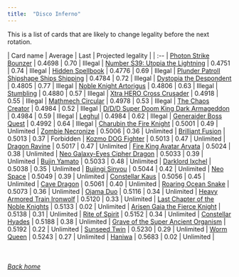 ```yaml
---
title:  "Disco Inferno"
---
```


This is a list of cards that are likely to change legality before the next rotation.

| Card name | Average | Last | Projected legality |
| :-- |
[Photon Strike Bounzer](https://db.ygoprodeck.com/card/?search=Photon%20Strike%20Bounzer) | 0.4698 | 0.70 | Illegal |
[Number S39: Utopia the Lightning](https://db.ygoprodeck.com/card/?search=Number%20S39:%20Utopia%20the%20Lightning) | 0.4751 | 0.74 | Illegal |
[Hidden Spellbook](https://db.ygoprodeck.com/card/?search=Hidden%20Spellbook) | 0.4776 | 0.69 | Illegal |
[Plunder Patroll Shipshape Ships Shipping](https://db.ygoprodeck.com/card/?search=Plunder%20Patroll%20Shipshape%20Ships%20Shipping) | 0.4784 | 0.72 | Illegal |
[Dystopia the Despondent](https://db.ygoprodeck.com/card/?search=Dystopia%20the%20Despondent) | 0.4805 | 0.77 | Illegal |
[Noble Knight Artorigus](https://db.ygoprodeck.com/card/?search=Noble%20Knight%20Artorigus) | 0.4806 | 0.63 | Illegal |
[Stumbling](https://db.ygoprodeck.com/card/?search=Stumbling) | 0.4880 | 0.57 | Illegal |
[Xtra HERO Cross Crusader](https://db.ygoprodeck.com/card/?search=Xtra%20HERO%20Cross%20Crusader) | 0.4918 | 0.55 | Illegal |
[Mathmech Circular](https://db.ygoprodeck.com/card/?search=Mathmech%20Circular) | 0.4978 | 0.53 | Illegal |
[The Chaos Creator](https://db.ygoprodeck.com/card/?search=The%20Chaos%20Creator) | 0.4984 | 0.52 | Illegal |
[D/D/D Super Doom King Dark Armageddon](https://db.ygoprodeck.com/card/?search=D/D/D%20Super%20Doom%20King%20Dark%20Armageddon) | 0.4984 | 0.59 | Illegal |
[Leghul](https://db.ygoprodeck.com/card/?search=Leghul) | 0.4984 | 0.62 | Illegal |
[Generaider Boss Quest](https://db.ygoprodeck.com/card/?search=Generaider%20Boss%20Quest) | 0.4992 | 0.64 | Illegal |
[Charubin the Fire Knight](https://db.ygoprodeck.com/card/?search=Charubin%20the%20Fire%20Knight) | 0.5001 | 0.49 | Unlimited |
[Zombie Necronize](https://db.ygoprodeck.com/card/?search=Zombie%20Necronize) | 0.5006 | 0.36 | Unlimited |
[Brilliant Fusion](https://db.ygoprodeck.com/card/?search=Brilliant%20Fusion) | 0.5013 | 0.37 | Forbidden |
[Kozmo DOG Fighter](https://db.ygoprodeck.com/card/?search=Kozmo%20DOG%20Fighter) | 0.5013 | 0.47 | Unlimited |
[Dragon Ravine](https://db.ygoprodeck.com/card/?search=Dragon%20Ravine) | 0.5017 | 0.47 | Unlimited |
[Fire King Avatar Arvata](https://db.ygoprodeck.com/card/?search=Fire%20King%20Avatar%20Arvata) | 0.5024 | 0.38 | Unlimited |
[Neo Galaxy-Eyes Cipher Dragon](https://db.ygoprodeck.com/card/?search=Neo%20Galaxy-Eyes%20Cipher%20Dragon) | 0.5033 | 0.39 | Unlimited |
[Bujin Yamato](https://db.ygoprodeck.com/card/?search=Bujin%20Yamato) | 0.5033 | 0.48 | Unlimited |
[Darklord Ixchel](https://db.ygoprodeck.com/card/?search=Darklord%20Ixchel) | 0.5038 | 0.35 | Unlimited |
[Bujingi Sinyou](https://db.ygoprodeck.com/card/?search=Bujingi%20Sinyou) | 0.5044 | 0.42 | Unlimited |
[Neo Space](https://db.ygoprodeck.com/card/?search=Neo%20Space) | 0.5049 | 0.39 | Unlimited |
[Constellar Kaus](https://db.ygoprodeck.com/card/?search=Constellar%20Kaus) | 0.5056 | 0.45 | Unlimited |
[Cave Dragon](https://db.ygoprodeck.com/card/?search=Cave%20Dragon) | 0.5061 | 0.40 | Unlimited |
[Roaring Ocean Snake](https://db.ygoprodeck.com/card/?search=Roaring%20Ocean%20Snake) | 0.5073 | 0.36 | Unlimited |
[Ojama Duo](https://db.ygoprodeck.com/card/?search=Ojama%20Duo) | 0.5116 | 0.34 | Unlimited |
[Heavy Armored Train Ironwolf](https://db.ygoprodeck.com/card/?search=Heavy%20Armored%20Train%20Ironwolf) | 0.5120 | 0.33 | Unlimited |
[Last Chapter of the Noble Knights](https://db.ygoprodeck.com/card/?search=Last%20Chapter%20of%20the%20Noble%20Knights) | 0.5133 | 0.02 | Unlimited |
[Arisen Gaia the Fierce Knight](https://db.ygoprodeck.com/card/?search=Arisen%20Gaia%20the%20Fierce%20Knight) | 0.5138 | 0.31 | Unlimited |
[Rite of Spirit](https://db.ygoprodeck.com/card/?search=Rite%20of%20Spirit) | 0.5152 | 0.34 | Unlimited |
[Constellar Hyades](https://db.ygoprodeck.com/card/?search=Constellar%20Hyades) | 0.5188 | 0.38 | Unlimited |
[Grave of the Super Ancient Organism](https://db.ygoprodeck.com/card/?search=Grave%20of%20the%20Super%20Ancient%20Organism) | 0.5192 | 0.22 | Unlimited |
[Sunseed Twin](https://db.ygoprodeck.com/card/?search=Sunseed%20Twin) | 0.5230 | 0.29 | Unlimited |
[Worm Queen](https://db.ygoprodeck.com/card/?search=Worm%20Queen) | 0.5243 | 0.27 | Unlimited |
[Haniwa](https://db.ygoprodeck.com/card/?search=Haniwa) | 0.5683 | 0.02 | Unlimited |

<br>

###### [Back home](index)